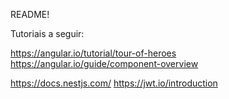 README!

Tutoriais a seguir:

https://angular.io/tutorial/tour-of-heroes
https://angular.io/guide/component-overview

https://docs.nestjs.com/
https://jwt.io/introduction
